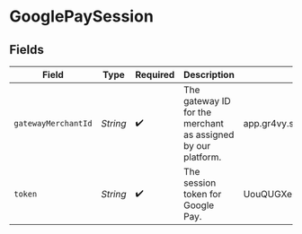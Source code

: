 # GooglePaySession


## Fields

| Field                                                        | Type                                                         | Required                                                     | Description                                                  | Example                                                      |
| ------------------------------------------------------------ | ------------------------------------------------------------ | ------------------------------------------------------------ | ------------------------------------------------------------ | ------------------------------------------------------------ |
| `gatewayMerchantId`                                          | *String*                                                     | :heavy_check_mark:                                           | The gateway ID for the merchant as assigned by our platform. | app.gr4vy.sandbox.example.default                            |
| `token`                                                      | *String*                                                     | :heavy_check_mark:                                           | The session token for Google Pay.                            | UouQUGXehuqwQ7FI                                             |